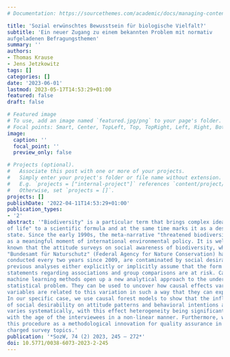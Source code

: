 ```yaml
---
# Documentation: https://sourcethemes.com/academic/docs/managing-content/

title: 'Sozial erwünschtes Bewusstsein für biologische Vielfalt?'
subtitle: 'Ein neuer Zugang zu einem bekannten Problem mit normativ
aufgeladenen Befragungsthemen'
summary: ''
authors:
- Thomas Krause
- Jens Jetzkowitz
tags: []
categories: []
date: '2023-06-01'
lastmod: 2023-05-17T14:53:29+01:00
featured: false
draft: false

# Featured image
# To use, add an image named `featured.jpg/png` to your page's folder.
# Focal points: Smart, Center, TopLeft, Top, TopRight, Left, Right, BottomLeft, Bottom, BottomRight.
image:
  caption: ''
  focal_point: ''
  preview_only: false

# Projects (optional).
#   Associate this post with one or more of your projects.
#   Simply enter your project's folder or file name without extension.
#   E.g. `projects = ["internal-project"]` references `content/project/deep-learning/index.md`.
#   Otherwise, set `projects = []`.
projects: []
publishDate: '2022-04-11T14:53:29+01:00'
publication_types:
- '2'
abstract: '"Biodiversity" is a particular term that brings complex ideas of the "abundance
of life" to a scientific formula and at the same time marks it as a desirable
state. Since the early 1990s, the meta-narrative "threatened biodiversity" has functioned
as a meaningful moment of international environmental policy. It is well
known that the attitude surveys on social awareness of biodiversity, which the
"Bundesamt für Naturschutz" (Federal Agency for Nature Conservation) has had
conducted every two years since 2009, are contaminated by social desirability. Since
previous analyses either explicitly or implicitly assume that the form of bias is uniform,
statements regarding associations and group comparisons are at risk. Causal
machine learning methods open up a new analytical approach to the underlying
statistical problem. They can be used to uncover how causal effects vary and which
variables are related to this variation in such a way that they can explain effect differences.
In our specific case, we use causal forest models to show that the influence
of social desirability on attitude patterns and behavioral intentions about biodiversity
varies systematically, with this effect heterogeneity being significantly associated
with the age of the interviewees in a non-linear manner. Furthermore, we present
this procedure as a methodological innovation for quality assurance in normatively
charged survey topics.'
publication: '*SozW, 74 (2) 2023, 245 – 272*'
doi: 10.5771/0038-6073-2023-2-245
---
```

